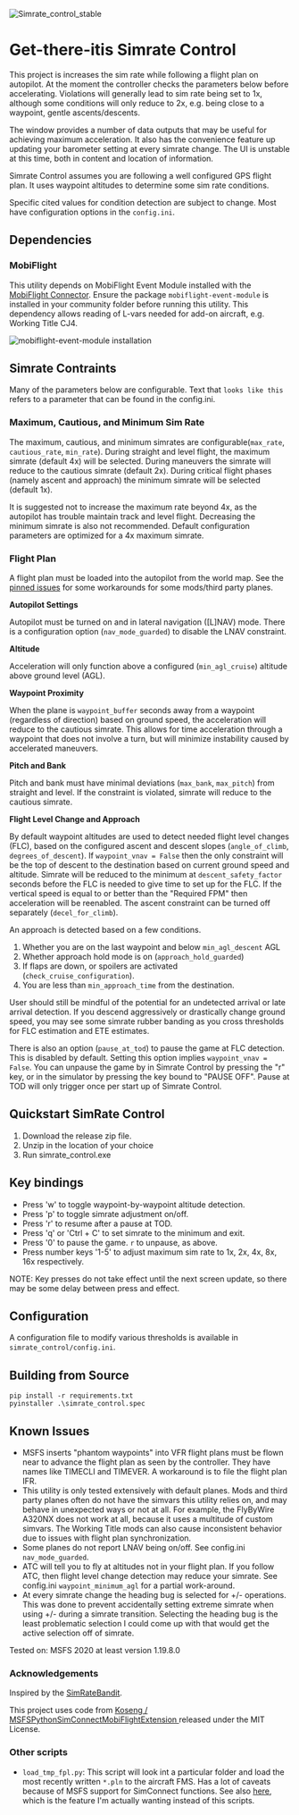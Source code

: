 ![Simrate_control_stable](https://user-images.githubusercontent.com/5230957/132078269-3588d11b-978a-4110-85bc-a634f18469c8.PNG)

# Get-there-itis Simrate Control

This project is increases the sim rate while following a flight plan on
autopilot. At the moment the controller checks the parameters below before
accelerating. Violations will generally lead to sim rate being set to 1x,
although some conditions will only reduce to 2x, e.g. being close to a waypoint,
gentle ascents/descents.

The window provides a number of data outputs that may be useful for achieving
maximum acceleration. It also has the convenience feature up updating your
barometer setting at every simrate change. The UI is unstable at this time, both
in content and location of information.

Simrate Control assumes you are following a well configured GPS flight plan. It
uses waypoint altitudes to determine some sim rate conditions.

Specific cited values for condition detection are subject to change. Most have
configuration options in the `config.ini`.

## Dependencies

### MobiFlight

This utility depends on MobiFlight Event Module installed with the [MobiFlight
Connector](https://www.mobiflight.com/en/download.html). Ensure the package
`mobiflight-event-module` is installed in your community folder before running
this utility. This dependency allows reading of L-vars needed for add-on
aircraft, e.g. Working Title CJ4.

![mobiflight-event-module installation](https://user-images.githubusercontent.com/5230957/151675280-c4be004d-edce-4720-9a31-8cd91169dcac.png)

## Simrate Contraints

Many of the parameters below are configurable. Text that `looks like this`
refers to a parameter that can be found in the config.ini.

### Maximum, Cautious, and Minimum Sim Rate

The maximum, cautious, and minimum simrates are configurable(`max_rate`,
`cautious_rate`, `min_rate`). During straight and level flight, the maximum
simrate (default 4x) will be selected. During maneuvers the simrate will reduce
to the cautious simrate (default 2x). During critical flight phases (namely
ascent and approach) the minimum simrate will be selected (default 1x).

It is suggested not to increase the maximum rate beyond 4x, as the autopilot has
trouble maintain track and level flight. Decreasing the minimum simrate is also
not recommended. Default configuration parameters are optimized for a 4x maximum
simrate.

### Flight Plan

A flight plan must be loaded into the autopilot from the world map. See the
[pinned issues](https://github.com/daheise/simrate_control/issues) for some
workarounds for some mods/third party planes.

**Autopilot Settings**

Autopilot must be turned on and in lateral navigation ([L]NAV) mode. There is a
configuration option (`nav_mode_guarded`) to disable the LNAV constraint.

**Altitude**

Acceleration will only function above a configured (`min_agl_cruise`) altitude
above ground level (AGL).

**Waypoint Proximity**

When the plane is `waypoint_buffer` seconds away from a waypoint (regardless of
direction) based on ground speed, the acceleration will reduce to the cautious
simrate. This allows for time acceleration through a waypoint that does not
involve a turn, but will minimize instability caused by accelerated maneuvers.

**Pitch and Bank**

Pitch and bank must have minimal deviations (`max_bank`, `max_pitch`) from
straight and level. If the constraint is violated, simrate will reduce to the
cautious simrate.

**Flight Level Change and Approach**

By default waypoint altitudes are used to detect needed flight level changes
(FLC), based on the configured ascent and descent slopes (`angle_of_climb`,
`degrees_of_descent`). If `waypoint_vnav = False` then the only constraint will
be the top of descent to the destination based on current ground speed and
altitude. Simrate will be reduced to the minimum at `descent_safety_factor`
seconds before the FLC is needed to give time to set up for the FLC. If the
vertical speed is equal to or better than the "Required FPM" then acceleration
will be reenabled. The ascent constraint can be turned off separately
(`decel_for_climb`).

An approach is detected based on a few conditions.

1. Whether you are on the last waypoint and below `min_agl_descent` AGL
2. Whether approach hold mode is on (`approach_hold_guarded`)
3. If flaps are down, or spoilers are activated (`check_cruise_configuration`).
4. You are less than `min_approach_time` from the destination.

User should still be mindful of the potential for an undetected arrival or late
arrival detection. If you descend aggressively or drastically change ground
speed, you may see some simrate rubber banding as you cross thresholds for FLC
estimation and ETE estimates.

There is also an option (`pause_at_tod`) to pause the game at FLC detection.
This is disabled by default. Setting this option implies `waypoint_vnav =
False`. You can unpause the game by in Simrate Control by pressing the "r" key,
or in the simulator by pressing the key bound to "PAUSE OFF". Pause at TOD will
only trigger once per start up of Simrate Control.

## Quickstart SimRate Control

1. Download the release zip file.
2. Unzip in the location of your choice
3. Run simrate_control.exe

## Key bindings

* Press 'w' to toggle waypoint-by-waypoint altitude detection.
* Press 'p' to toggle simrate adjustment on/off.
* Press 'r' to resume after a pause at TOD.
* Press 'q' or 'Ctrl + C' to set simrate to the minimum and exit.
* Press '0' to pause the game. `r` to unpause, as above.
* Press number keys '1-5' to adjust maximum sim rate to 1x, 2x, 4x, 8x,
  16x respectively.

NOTE: Key presses do not take effect until the next screen update, so there may
be some delay between press and effect.

## Configuration

A configuration file to modify various thresholds is available in
`simrate_control/config.ini`.

## Building from Source

```
pip install -r requirements.txt
pyinstaller .\simrate_control.spec
```

## Known Issues

* MSFS inserts "phantom waypoints" into VFR flight plans must be flown near to
  advance the flight plan as seen by the controller. They have names like
  TIMECLI and TIMEVER. A workaround is to file the flight plan IFR.
* This utility is only tested extensively with default planes. Mods and third
  party planes often do not have the simvars this utility relies on, and may
  behave in unexpected ways or not at all. For example, the FlyByWire A320NX
  does not work at all, because it uses a multitude of custom simvars. The
  Working Title mods can also cause inconsistent behavior due to issues with
  flight plan synchronization.
* Some planes do not report LNAV being on/off. See config.ini
  `nav_mode_guarded`.
* ATC will tell you to fly at altitudes not in your flight plan. If you follow
  ATC, then flight level change detection may reduce your simrate. See
  config.ini `waypoint_minimum_agl` for a partial work-around.
* At every simrate change the heading bug is selected for +/- operations. This
  was done to prevent accidentally setting extreme simrate when using +/- during
  a simrate transition. Selecting the heading bug is the least problematic
  selection I could come up with that would get the active selection off of
  simrate.

Tested on: MSFS 2020 at least version 1.19.8.0

### Acknowledgements

Inspired by the [SimRateBandit](https://github.com/dga711/msfs-simratebandit).

This project uses code from [Koseng /
MSFSPythonSimConnectMobiFlightExtension
](https://github.com/Koseng/MSFSPythonSimConnectMobiFlightExtension) released
under the MIT License.

### Other scripts

* `load_tmp_fpl.py`: This script will look int a particular folder and load the
  most recently written `*.pln` to the aircraft FMS. Has a lot of caveats
  because of MSFS support for SimConnect functions. See also
  [here](https://github.com/albar965/littlenavmap/issues/35#issuecomment-716013932),
  which is the feature I'm actually wanting instead of this scripts.
